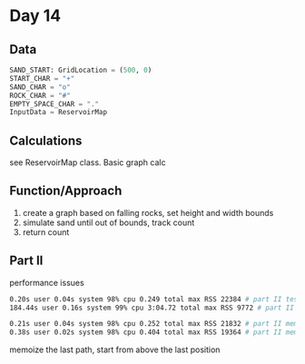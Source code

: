 # Day 14

## Data

```python
SAND_START: GridLocation = (500, 0)
START_CHAR = "+"
SAND_CHAR = "o"
ROCK_CHAR = "#"
EMPTY_SPACE_CHAR = "."
InputData = ReservoirMap
```

## Calculations

see ReservoirMap class. Basic graph calc

## Function/Approach

1. create a graph based on falling rocks, set height and width bounds
1. simulate sand until out of bounds, track count
1. return count

## Part II

performance issues

```bash
0.20s user 0.04s system 98% cpu 0.249 total max RSS 22384 # part II test
184.44s user 0.16s system 99% cpu 3:04.72 total max RSS 9772 # part II 5900, did not complete

0.21s user 0.04s system 98% cpu 0.252 total max RSS 21832 # part II memoized
0.38s user 0.02s system 98% cpu 0.404 total max RSS 19364 # part II memoized
```

memoize the last path, start from above the last position
